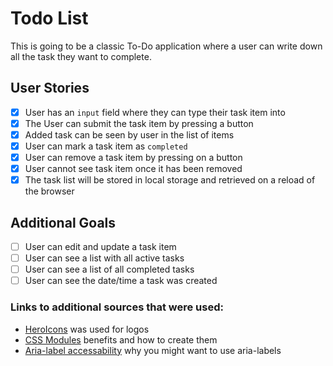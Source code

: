 # Todo List

This is going to be a classic To-Do application where a user can write down all the task they want to complete.

## User Stories

- [x] User has an `input` field where they can type their task item into
- [x] The User can submit the task item by pressing a button
- [x] Added task can be seen by user in the list of items
- [x] User can mark a task item as `completed`
- [x] User can remove a task item by pressing on a button
- [x] User cannot see task item once it has been removed
- [x] The task list will be stored in local storage and retrieved on a reload of the browser

## Additional Goals

- [ ] User can edit and update a task item
- [ ] User can see a list with all active tasks
- [ ] User can see a list of all completed tasks
- [ ] User can see the date/time a task was created

### Links to additional sources that were used:

- [HeroIcons](https://github.com/tailwindlabs/heroicons) was used for logos
- [CSS Modules](https://developer.adobe.com/commerce/pwa-studio/guides/general-concepts/css-modules/#:~:text=CSS%20modules%20give%20you%20the,application%20using%20a%20modular%20approach.) benefits and how to create them
- [Aria-label accessability](https://stackoverflow.com/questions/22039910/what-is-aria-label-and-how-should-i-use-it) why you might want to use aria-labels
